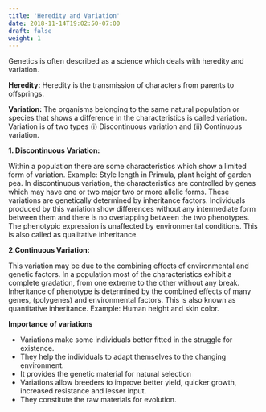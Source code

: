 ```yaml
---
title: 'Heredity and Variation'
date: 2018-11-14T19:02:50-07:00
draft: false
weight: 1
---
```

Genetics is often described as a science which deals with heredity and variation.

**Heredity:** Heredity is the transmission of characters from parents to offsprings.

**Variation:** The organisms belonging to the same natural population or species that shows a difference in the characteristics is called variation. Variation is of two types (i) Discontinuous variation and (ii) Continuous variation.

**1\. Discontinuous Variation:**

Within a population there are some characteristics which show a limited form of variation. Example: Style length in Primula, plant height of garden pea. In discontinuous variation, the characteristics are controlled by genes which may have one or two major two or more allelic forms. These variations are genetically determined by inheritance factors. Individuals produced by this variation show differences without any intermediate form between them and there is no overlapping between the two phenotypes. The phenotypic expression is unaffected by environmental conditions. This is also called as qualitative inheritance.

**2.Continuous Variation:**

This variation may be due to the combining effects of environmental and genetic factors. In a population most of the characteristics exhibit a complete gradation, from one extreme to the other without any break. Inheritance of phenotype is determined by the combined effects of many genes, (polygenes) and environmental factors. This is also known as quantitative inheritance. Example: Human height and skin color.

**Importance of variations**

*   Variations make some individuals better fitted in the struggle for existence.
*   They help the individuals to adapt themselves to the changing environment.
*   It provides the genetic material for natural selection
*   Variations allow breeders to improve better yield, quicker growth, increased resistance and lesser input.
*   They constitute the raw materials for evolution.